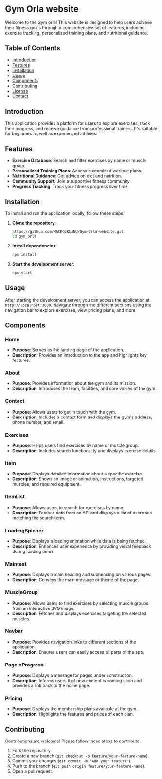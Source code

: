 # Gym Orla website

Welcome to the Gym orla! This website is designed to help users achieve their fitness goals through a comprehensive set of features, including exercise tracking, personalized training plans, and nutritional guidance.

## Table of Contents
- [Introduction](#introduction)
- [Features](#features)
- [Installation](#installation)
- [Usage](#usage)
- [Components](#components)
- [Contributing](#contributing)
- [License](#license)
- [Contact](#contact)

## Introduction
This application provides a platform for users to explore exercises, track their progress, and receive guidance from professional trainers. It's suitable for beginners as well as experienced athletes.

## Features
- **Exercise Database**: Search and filter exercises by name or muscle group.
- **Personalized Training Plans**: Access customized workout plans.
- **Nutritional Guidance**: Get advice on diet and nutrition.
- **Community Support**: Join a supportive fitness community.
- **Progress Tracking**: Track your fitness progress over time.

## Installation
To install and run the application locally, follow these steps:

1. **Clone the repository**:
    ```sh
    https://github.com/MACKOzKLANU/Gym-Orla-website.git
    cd gym_orla
    ```

2. **Install dependencies**:
    ```sh
    npm install
    ```

3. **Start the development server**:
    ```sh
    npm start
    ```

## Usage
After starting the development server, you can access the application at `http://localhost:3000`. Navigate through the different sections using the navigation bar to explore exercises, view pricing plans, and more.

## Components
### Home
- **Purpose**: Serves as the landing page of the application.
- **Description**: Provides an introduction to the app and highlights key features.

### About
- **Purpose**: Provides information about the gym and its mission.
- **Description**: Introduces the team, facilities, and core values of the gym.

### Contact
- **Purpose**: Allows users to get in touch with the gym.
- **Description**: Includes a contact form and displays the gym's address, phone number, and email.

### Exercises
- **Purpose**: Helps users find exercises by name or muscle group.
- **Description**: Includes search functionality and displays exercise details.

### Item
- **Purpose**: Displays detailed information about a specific exercise.
- **Description**: Shows an image or animation, instructions, targeted muscles, and required equipment.

### ItemList
- **Purpose**: Allows users to search for exercises by name.
- **Description**: Fetches data from an API and displays a list of exercises matching the search term.

### LoadingSpinner
- **Purpose**: Displays a loading animation while data is being fetched.
- **Description**: Enhances user experience by providing visual feedback during loading times.

### Maintext
- **Purpose**: Displays a main heading and subheading on various pages.
- **Description**: Conveys the main message or theme of the page.

### MuscleGroup
- **Purpose**: Allows users to find exercises by selecting muscle groups from an interactive SVG image.
- **Description**: Fetches and displays exercises targeting the selected muscles.

### Navbar
- **Purpose**: Provides navigation links to different sections of the application.
- **Description**: Ensures users can easily access all parts of the app.

### PageInProgress
- **Purpose**: Displays a message for pages under construction.
- **Description**: Informs users that new content is coming soon and provides a link back to the home page.

### Pricing
- **Purpose**: Displays the membership plans available at the gym.
- **Description**: Highlights the features and prices of each plan.

## Contributing
Contributions are welcome! Please follow these steps to contribute:

1. Fork the repository.
2. Create a new branch (`git checkout -b feature/your-feature-name`).
3. Commit your changes (`git commit -m 'Add your feature'`).
4. Push to the branch (`git push origin feature/your-feature-name`).
5. Open a pull request.



